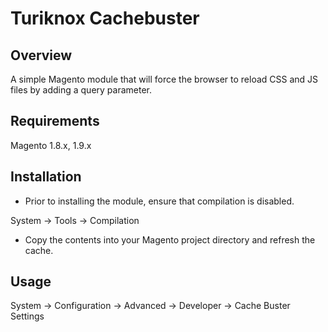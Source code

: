 # Turiknox Cachebuster

## Overview

A simple Magento module that will force the browser to reload CSS and JS files by adding a query parameter.

## Requirements

Magento 1.8.x, 1.9.x

## Installation

- Prior to installing the module, ensure that compilation is disabled.

System -> Tools -> Compilation

- Copy the contents into your Magento project directory and refresh the cache.

## Usage

System -> Configuration -> Advanced -> Developer -> Cache Buster Settings
